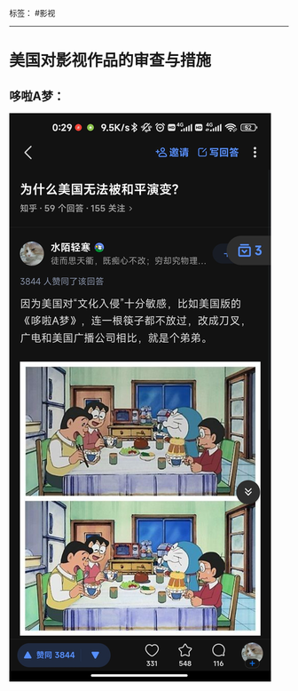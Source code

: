 标签： #影视 
***
# 美国对影视作品的审查与措施
## 哆啦A梦：
[![Screenshot_20221223002907.jpg](https://raw.githubusercontent.com/bluntvoice/mypic/main/Screenshot_20221223002907.jpg)](https://raw.githubusercontent.com/bluntvoice/mypic/main/Screenshot_20221223002907.jpg)
